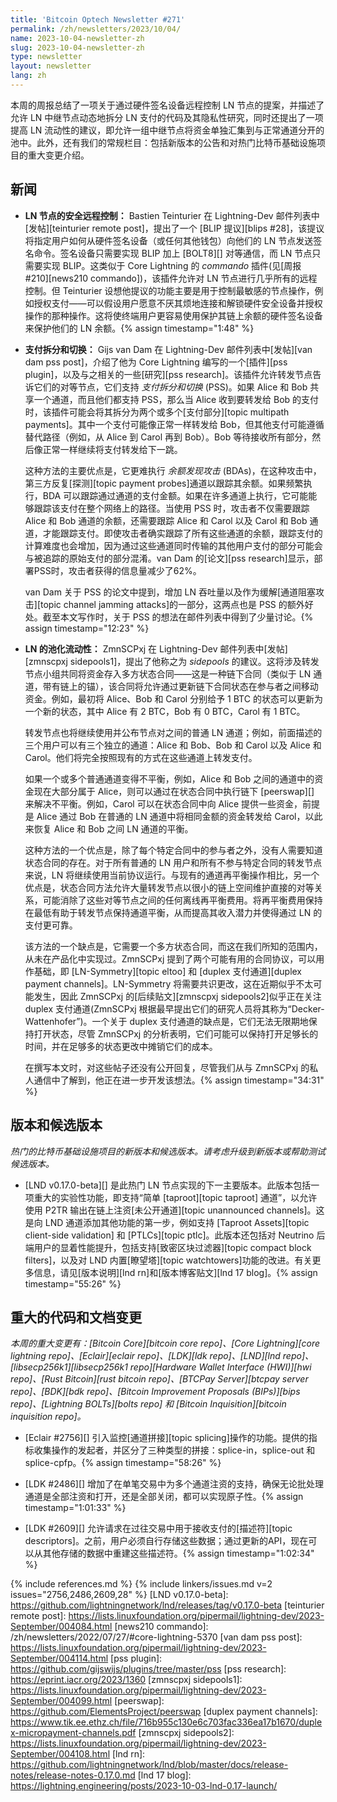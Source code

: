 ```yaml
---
title: 'Bitcoin Optech Newsletter #271'
permalink: /zh/newsletters/2023/10/04/
name: 2023-10-04-newsletter-zh
slug: 2023-10-04-newsletter-zh
type: newsletter
layout: newsletter
lang: zh
---
```

本周的周报总结了一项关于通过硬件签名设备远程控制 LN 节点的提案，并描述了允许 LN 中继节点动态地拆分 LN 支付的代码及其隐私性研究，同时还提出了一项提高 LN 流动性的建议，即允许一组中继节点将资金单独汇集到与正常通道分开的池中。此外，还有我们的常规栏目：包括新版本的公告和对热门比特币基础设施项目的重大变更介绍。

## 新闻

- **LN 节点的安全远程控制：** Bastien Teinturier 在 Lightning-Dev 邮件列表中[发帖][teinturier remote post]，提出了一个 [BLIP 提议][blips #28]，该提议将指定用户如何从硬件签名设备（或任何其他钱包）向他们的 LN 节点发送签名命令。签名设备只需要实现 BLIP 加上 [BOLT8][] 对等通信，而 LN 节点只需要实现 BLIP。这类似于 Core Lightning 的 _commando_ 插件(见[周报 #210][news210 commando])，该插件允许对 LN 节点进行几乎所有的远程控制。但 Teinturier 设想他提议的功能主要是用于控制最敏感的节点操作，例如授权支付——可以假设用户愿意不厌其烦地连接和解锁硬件安全设备并授权操作的那种操作。这将使终端用户更容易使用保护其链上余额的硬件签名设备来保护他们的 LN 余额。{% assign timestamp="1:48" %}

- **<!--payment-splitting-and-switching-->支付拆分和切换：** Gijs van Dam 在 Lightning-Dev 邮件列表中[发帖][van dam pss post]，介绍了他为 Core Lightning 编写的一个[插件][pss plugin]，以及与之相关的一些[研究][pss research]。该插件允许转发节点告诉它们的对等节点，它们支持 _支付拆分和切换_ (PSS)。如果 Alice 和 Bob 共享一个通道，而且他们都支持 PSS，那么当 Alice 收到要转发给 Bob 的支付时，该插件可能会将其拆分为两个或多个[支付部分][topic multipath payments]。其中一个支付可能像正常一样转发给 Bob，但其他支付可能遵循替代路径（例如，从 Alice 到 Carol 再到 Bob）。Bob 等待接收所有部分，然后像正常一样继续将支付转发给下一跳。

    这种方法的主要优点是，它更难执行 _余额发现攻击_ (BDAs)，在这种攻击中，第三方反复[探测][topic payment probes]通道以跟踪其余额。如果频繁执行，BDA 可以跟踪通过通道的支付金额。如果在许多通道上执行，它可能能够跟踪该支付在整个网络上的路径。当使用 PSS 时，攻击者不仅需要跟踪 Alice 和 Bob 通道的余额，还需要跟踪 Alice 和 Carol 以及 Carol 和 Bob 通道，才能跟踪支付。即使攻击者确实跟踪了所有这些通道的余额，跟踪支付的计算难度也会增加，因为通过这些通道同时传输的其他用户支付的部分可能会与被追踪的原始支付的部分混淆。van Dam 的[论文][pss research]显示，部署PSS时，攻击者获得的信息量减少了62%。

    van Dam 关于 PSS 的论文中提到，增加 LN 吞吐量以及作为缓解[通道阻塞攻击][topic channel jamming attacks]的一部分，这两点也是 PSS 的额外好处。截至本文写作时，关于 PSS 的想法在邮件列表中得到了少量讨论。{% assign timestamp="12:23" %}

- **<!--pooled-liquidity-for-ln-->LN 的池化流动性：** ZmnSCPxj 在 Lightning-Dev 邮件列表中[发帖][zmnscpxj sidepools1]，提出了他称之为 _sidepools_ 的建议。这将涉及转发节点小组共同将资金存入多方状态合同——这是一种链下合同（类似于 LN 通道，带有链上的锚），该合同将允许通过更新链下合同状态在参与者之间移动资金。例如，最初将 Alice、Bob 和 Carol 分别给予 1 BTC 的状态可以更新为一个新的状态，其中 Alice 有 2 BTC，Bob 有 0 BTC，Carol 有 1 BTC。

    转发节点也将继续使用并公布节点对之间的普通 LN 通道；例如，前面描述的三个用户可以有三个独立的通道：Alice 和 Bob、Bob 和 Carol 以及 Alice 和 Carol。他们将完全按照现有的方式在这些通道上转发支付。

    如果一个或多个普通通道变得不平衡，例如，Alice 和 Bob 之间的通道中的资金现在大部分属于 Alice，则可以通过在状态合同中执行链下 [peerswap][] 来解决不平衡。例如，Carol 可以在状态合同中向 Alice 提供一些资金，前提是 Alice 通过 Bob 在普通的 LN 通道中将相同金额的资金转发给 Carol，以此来恢复 Alice 和 Bob 之间 LN 通道的平衡。

    这种方法的一个优点是，除了每个特定合同中的参与者之外，没有人需要知道状态合同的存在。对于所有普通的 LN 用户和所有不参与特定合同的转发节点来说，LN 将继续使用当前协议运行。与现有的通道再平衡操作相比，另一个优点是，状态合同方法允许大量转发节点以很小的链上空间维护直接的对等关系，可能消除了这些对等节点之间的任何离线再平衡费用。将再平衡费用保持在最低有助于转发节点保持通道平衡，从而提高其收入潜力并使得通过 LN 的支付更可靠。

    该方法的一个缺点是，它需要一个多方状态合同，而这在我们所知的范围内，从未在产品化中实现过。ZmnSCPxj 提到了两个可能有用的合同协议，可以用作基础，即 [LN-Symmetry][topic eltoo] 和 [duplex 支付通道][duplex payment channels]。LN-Symmetry 将需要共识更改，这在近期似乎不太可能发生，因此 ZmnSCPxj 的[后续贴文][zmnscpxj sidepools2]似乎正在关注 duplex 支付通道(ZmnSCPxj 根据最早提出它们的研究人员将其称为“Decker-Wattenhofer”)。一个关于 duplex 支付通道的缺点是，它们无法无限期地保持打开状态，尽管 ZmnSCPxj 的分析表明，它们可能可以保持打开足够长的时间，并在足够多的状态更改中摊销它们的成本。

    在撰写本文时，对这些帖子还没有公开回复，尽管我们从与 ZmnSCPxj 的私人通信中了解到，他正在进一步开发该想法。{% assign timestamp="34:31" %}

## 版本和候选版本

*热门的比特币基础设施项目的新版本和候选版本。请考虑升级到新版本或帮助测试候选版本。*

- [LND v0.17.0-beta][] 是此热门 LN 节点实现的下一主要版本。此版本包括一项重大的实验性功能，即支持“简单 [taproot][topic taproot] 通道”，以允许使用 P2TR 输出在链上注资[未公开通道][topic unannounced channels]。这是向 LND 通道添加其他功能的第一步，例如支持 [Taproot Assets][topic client-side validation] 和 [PTLCs][topic ptlc]。此版本还包括对 Neutrino 后端用户的显着性能提升，包括支持[致密区块过滤器][topic compact block filters]，以及对 LND 内置[瞭望塔][topic watchtowers]功能的改进。有关更多信息，请见[版本说明][lnd rn]和[版本博客贴文][lnd 17 blog]。{% assign timestamp="55:26" %}

## 重大的代码和文档变更

*本周的重大变更有：[Bitcoin Core][bitcoin core repo]、[Core Lightning][core lightning repo]、[Eclair][eclair repo]、[LDK][ldk repo]、[LND][lnd repo]、[libsecp256k1][libsecp256k1 repo][Hardware Wallet Interface (HWI)][hwi repo]、[Rust Bitcoin][rust bitcoin repo]、[BTCPay Server][btcpay server repo]、[BDK][bdk repo]、[Bitcoin Improvement Proposals (BIPs)][bips repo]、[Lightning BOLTs][bolts repo] 和 [Bitcoin Inquisition][bitcoin inquisition repo]。*

- [Eclair #2756][] 引入监控[通道拼接][topic splicing]操作的功能。提供的指标收集操作的发起者，并区分了三种类型的拼接：splice-in，splice-out 和 splice-cpfp。{% assign timestamp="58:26" %}

- [LDK #2486][] 增加了在单笔交易中为多个通道注资的支持，确保无论批处理通道是全部注资和打开，还是全部关闭，都可以实现原子性。{% assign timestamp="1:01:33" %}

- [LDK #2609][] 允许请求在过往交易中用于接收支付的[描述符][topic descriptors]。之前，用户必须自行存储这些数据；通过更新的API，现在可以从其他存储的数据中重建这些描述符。{% assign timestamp="1:02:34" %}

{% include references.md %}
{% include linkers/issues.md v=2 issues="2756,2486,2609,28" %}
[LND v0.17.0-beta]: https://github.com/lightningnetwork/lnd/releases/tag/v0.17.0-beta
[teinturier remote post]: https://lists.linuxfoundation.org/pipermail/lightning-dev/2023-September/004084.html
[news210 commando]: /zh/newsletters/2022/07/27/#core-lightning-5370
[van dam pss post]: https://lists.linuxfoundation.org/pipermail/lightning-dev/2023-September/004114.html
[pss plugin]: https://github.com/gijswijs/plugins/tree/master/pss
[pss research]: https://eprint.iacr.org/2023/1360
[zmnscpxj sidepools1]: https://lists.linuxfoundation.org/pipermail/lightning-dev/2023-September/004099.html
[peerswap]: https://github.com/ElementsProject/peerswap
[duplex payment channels]: https://www.tik.ee.ethz.ch/file/716b955c130e6c703fac336ea17b1670/duplex-micropayment-channels.pdf
[zmnscpxj sidepools2]: https://lists.linuxfoundation.org/pipermail/lightning-dev/2023-September/004108.html
[lnd rn]: https://github.com/lightningnetwork/lnd/blob/master/docs/release-notes/release-notes-0.17.0.md
[lnd 17 blog]: https://lightning.engineering/posts/2023-10-03-lnd-0.17-launch/

